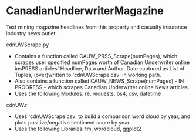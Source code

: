# CanadianUnderwriterMagazine
Text mining magazine headlines from this property and casualty insurance industry news outlet.

cdnUWScrape.py
- Contains a function called CAUW_PRSS_Scrape(numPages), which scrapes user specified numPages worth of Canadian Underwriter online insPRESS  articles' Headline, Data and Author. Date captured as List of Tuples, (over)written to 'cdnUWScrape.csv' in working path.
- Also contains a function called CAUW_NEWS_Scrape(numPages) - IN PROGRESS - which scrapes Canadian Underwriter online News articles.
- Uses the following Modules: re, requests, bs4, csv, datetime

cdnUW.r
- Uses 'cdnUWScrape.csv' to build a comparison word cloud by year, and plots positive/negative sentiment score by year.
- Uses the following Libraries: tm, wordcloud, ggplot2

